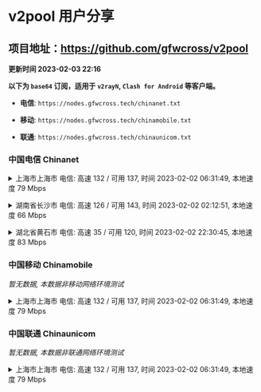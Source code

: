 # v2pool 用户分享
## 项目地址：<https://github.com/gfwcross/v2pool>
**更新时间 2023-02-03 22:16**


**以下为 `base64` 订阅，适用于 `v2rayN`, `Clash for Android` 等客户端。**

- **电信**: `https://nodes.gfwcross.tech/chinanet.txt`

- **移动**: `https://nodes.gfwcross.tech/chinamobile.txt`

- **联通**: `https://nodes.gfwcross.tech/chinaunicom.txt`


### 中国电信 Chinanet
<details><summary>上海市上海市 电信: 高速 132 / 可用 137, 时间 2023-02-02 06:31:49, 本地速度 79 Mbps</summary><p>可用节点订阅：https://transfer.sh/jC1g6i/running.txt<br>高速节点订阅：https://transfer.sh/5V0kdq/good.txt<br>低延迟节点订阅：https://transfer.sh/MShOPN/low_delay.txt</p></details>
<p></p><details><summary>湖南省长沙市 电信: 高速 126 / 可用 143, 时间 2023-02-02 02:12:51, 本地速度 66 Mbps</summary><p>可用节点订阅：https://transfer.sh/WSI4tS/running.txt<br>高速节点订阅：https://transfer.sh/bAhK8v/good.txt<br>低延迟节点订阅：https://transfer.sh/pG1Nxn/low_delay.txt</p></details>
<p></p><details><summary>湖北省黄石市 电信: 高速 35 / 可用 120, 时间 2023-02-02 22:30:45, 本地速度 83 Mbps</summary><p>可用节点订阅：https://transfer.sh/hr9nyM/running.txt<br>高速节点订阅：https://transfer.sh/6uvjwt/good.txt<br>低延迟节点订阅：https://transfer.sh/cxbcDh/low_delay.txt</p></details>
<p></p>

### 中国移动 Chinamobile
<i>暂无数据, 本数据非移动网络环境测试</i>
<details><summary>上海市上海市 电信: 高速 132 / 可用 137, 时间 2023-02-02 06:31:49, 本地速度 79 Mbps</summary><p>可用节点订阅：https://transfer.sh/jC1g6i/running.txt<br>高速节点订阅：https://transfer.sh/5V0kdq/good.txt<br>低延迟节点订阅：https://transfer.sh/MShOPN/low_delay.txt</p></details>
<p></p>

### 中国联通 Chinaunicom
<i>暂无数据, 本数据非联通网络环境测试</i>
<details><summary>上海市上海市 电信: 高速 132 / 可用 137, 时间 2023-02-02 06:31:49, 本地速度 79 Mbps</summary><p>可用节点订阅：https://transfer.sh/jC1g6i/running.txt<br>高速节点订阅：https://transfer.sh/5V0kdq/good.txt<br>低延迟节点订阅：https://transfer.sh/MShOPN/low_delay.txt</p></details>
<p></p>